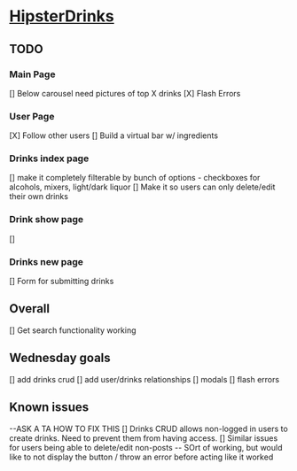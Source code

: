 # [HipsterDrinks](http://www.hipsterdrinks.com)

## TODO

### Main Page
[] Below carousel need pictures of top X drinks
[X] Flash Errors

### User Page
[X] Follow other users
[] Build a virtual bar w/ ingredients

### Drinks index page
[] make it completely filterable by bunch of options - checkboxes for alcohols, mixers, light/dark liquor
[] Make it so users can only delete/edit their own drinks

### Drink show page
[]

### Drinks new page
[] Form for submitting drinks

## Overall
[] Get search functionality working


## Wednesday goals
[] add drinks crud
[] add user/drinks relationships
[] modals
[] flash errors

## Known issues
--ASK A TA HOW TO FIX THIS
[] Drinks CRUD allows non-logged in users to create drinks. Need to prevent them from having access.
[] Similar issues for users being able to delete/edit non-posts
-- SOrt of working, but would like to not display the button / throw an error before acting like it worked
